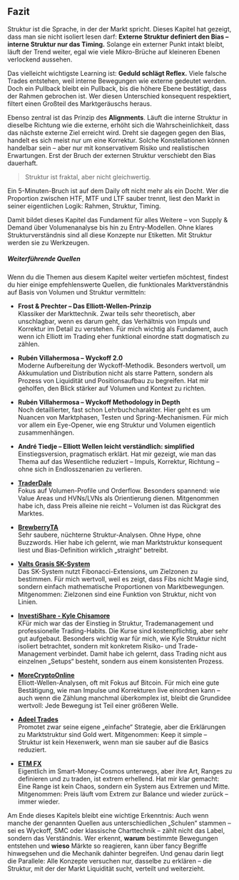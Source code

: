 ## Fazit

Struktur ist die Sprache, in der der Markt spricht. Dieses Kapitel hat gezeigt, dass man sie nicht isoliert lesen darf: __Externe Struktur definiert den Bias – interne Struktur nur das Timing.__ Solange ein externer Punkt intakt bleibt, läuft der Trend weiter, egal wie viele Mikro-Brüche auf kleineren Ebenen verlockend aussehen.

Das vielleicht wichtigste Learning ist: __Geduld schlägt Reflex.__ Viele falsche Trades entstehen, weil interne Bewegungen wie externe gedeutet werden. Doch ein Pullback bleibt ein Pullback, bis die höhere Ebene bestätigt, dass der Rahmen gebrochen ist. Wer diesen Unterschied konsequent respektiert, filtert einen Großteil des Marktgeräuschs heraus.

Ebenso zentral ist das Prinzip des **Alignments**. Läuft die interne Struktur in dieselbe Richtung wie die externe, erhöht sich die Wahrscheinlichkeit, dass das nächste externe Ziel erreicht wird. Dreht sie dagegen gegen den Bias, handelt es sich meist nur um eine Korrektur. Solche Konstellationen können handelbar sein – aber nur mit konservativem Risiko und realistischen Erwartungen. Erst der Bruch der externen Struktur verschiebt den Bias dauerhaft.

> Struktur ist fraktal, aber nicht gleichwertig. 

Ein 5-Minuten-Bruch ist auf dem Daily oft nicht mehr als ein Docht. Wer die Proportion zwischen HTF, MTF und LTF sauber trennt, liest den Markt in seiner eigentlichen Logik: Rahmen, Struktur, Timing.

Damit bildet dieses Kapitel das Fundament für alles Weitere – von Supply & Demand über Volumenanalyse bis hin zu Entry-Modellen. Ohne klares Strukturverständnis sind all diese Konzepte nur Etiketten. Mit Struktur werden sie zu Werkzeugen.

##### Weiterführende Quellen

Wenn du die Themen aus diesem Kapitel weiter vertiefen möchtest, findest du hier einige empfehlenswerte Quellen, die funktionales Marktverständnis auf Basis von Volumen und Struktur vermitteln:

- **Frost & Prechter – Das Elliott-Wellen-Prinzip**\
 Klassiker der Markttechnik. Zwar teils sehr theoretisch, aber unschlagbar, wenn es darum geht, das Verhältnis von Impuls und Korrektur im Detail zu verstehen. Für mich wichtig als Fundament, auch wenn ich Elliott im Trading eher funktional einordne statt dogmatisch zu zählen.

- **Rubén Villahermosa – Wyckoff 2.0**\
Moderne Aufbereitung der Wyckoff-Methodik. Besonders wertvoll, um Akkumulation und Distribution nicht als starre Pattern, sondern als Prozess von Liquidität und Positionsaufbau zu begreifen. Hat mir geholfen, den Blick stärker auf Volumen und Kontext zu richten.

- **Rubén Villahermosa – Wyckoff Methodology in Depth**\
Noch detaillierter, fast schon Lehrbuchcharakter. Hier geht es um Nuancen von Marktphasen, Testen und Spring-Mechanismen. Für mich vor allem ein Eye-Opener, wie eng Struktur und Volumen eigentlich zusammenhängen.

- **André Tiedje – Elliott Wellen leicht verständlich: simplified**
Einstiegsversion, pragmatisch erklärt. Hat mir gezeigt, wie man das Thema auf das Wesentliche reduziert – Impuls, Korrektur, Richtung – ohne sich in Endlosszenarien zu verlieren.

- **[TraderDale](https://www.youtube.com/@TraderDale1)**\
Fokus auf Volumen-Profile und Orderflow. Besonders spannend: wie Value Areas und HVNs/LVNs als Orientierung dienen. Mitgenommen habe ich, dass Preis alleine nie reicht – Volumen ist das Rückgrat des Marktes.

- **[BrewberryTA](https://www.youtube.com/@BrewberryTA)**\
Sehr saubere, nüchterne Struktur-Analysen. Ohne Hype, ohne Buzzwords. Hier habe ich gelernt, wie man Marktstruktur konsequent liest und Bias-Definition wirklich „straight“ betreibt.

- **[Valts Grasis SK-System](https://www.youtube.com/@ValtsGrasis-SKSystem)**\
Das SK-System nutzt Fibonacci-Extensions, um Zielzonen zu bestimmen. Für mich wertvoll, weil es zeigt, dass Fibs nicht Magie sind, sondern einfach mathematische Proportionen von Marktbewegungen. Mitgenommen: Zielzonen sind eine Funktion von Struktur, nicht von Linien.

- **[InvestiShare - Kyle Chisamore](https://www.investishare.com/)**\
KFür mich war das der Einstieg in Struktur, Trademanagement und professionelle Trading-Habits. Die Kurse sind kostenpflichtig, aber sehr gut aufgebaut. Besonders wichtig war für mich, wie Kyle Struktur nicht isoliert betrachtet, sondern mit konkretem Risiko- und Trade-Management verbindet. Damit habe ich gelernt, dass Trading nicht aus einzelnen „Setups“ besteht, sondern aus einem konsistenten Prozess.

- **[MoreCryptoOnline](https://www.youtube.com/@morecryptoonline_de)**\
Elliott-Wellen-Analysen, oft mit Fokus auf Bitcoin. Für mich eine gute Bestätigung, wie man Impulse und Korrekturen live einordnen kann – auch wenn die Zählung manchmal überkomplex ist, bleibt die Grundidee wertvoll: Jede Bewegung ist Teil einer größeren Welle.

- **[Adeel Trades](https://www.youtube.com/@AdeelTrades)**\
Promotet zwar seine eigene „einfache“ Strategie, aber die Erklärungen zu Marktstruktur sind Gold wert. Mitgenommen: Keep it simple – Struktur ist kein Hexenwerk, wenn man sie sauber auf die Basics reduziert.

- **[ETM FX](https://www.youtube.com/@ETMFX)**\
Eigentlich im Smart-Money-Cosmos unterwegs, aber ihre Art, Ranges zu definieren und zu traden, ist extrem erhellend. Hat mir klar gemacht: Eine Range ist kein Chaos, sondern ein System aus Extremen und Mitte. Mitgenommen: Preis läuft vom Extrem zur Balance und wieder zurück – immer wieder.

Am Ende dieses Kapitels bleibt eine wichtige Erkenntnis: Auch wenn manche der genannten Quellen aus unterschiedlichen „Schulen“ stammen – sei es Wyckoff, SMC oder klassische Charttechnik – zählt nicht das Label, sondern das Verständnis. Wer erkennt, __warum__ bestimmte Bewegungen entstehen und __wieso__ Märkte so reagieren, kann über fancy Begriffe hinwegsehen und die Mechanik dahinter begreifen. Und genau darin liegt die Parallele: Alle Konzepte versuchen nur, dasselbe zu erklären – die Struktur, mit der der Markt Liquidität sucht, verteilt und weiterzieht.